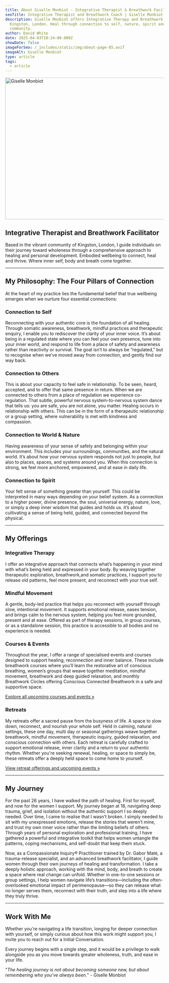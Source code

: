 ```yaml
---
title: About Giselle Monbiot - Integrative Therapist & Breathwork Facilitator
seoTitle: Integrative Therapist and Breathwork Coach | Giselle Monbiot
description: Giselle Monbiot offers Integrative Therapy and Breathwork in
  Kingston, London. Heal through connection to self, nature, spirit and
  community.
author: David White
date: 2025-04-03T10:24:00.000Z
showDate: false
imageForSeo: /_includes/static/img/about-page-85.avif
imageAlt: Giselle Monbiot
type: article
tags:
  - article
---
```

<img src="/_includes/static/img/about-page-85.avif" alt="Giselle Monbiot" title="Giselle Monbiot" class="Right" width="600px" height="450px" loading="lazy"/>

## Integrative Therapist and Breathwork Facilitator

Based in the vibrant community of Kingston, London, I guide individuals on their journey toward wholeness through a comprehensive approach to healing and personal development. Embodied wellbeing to connect, heal and thrive. Where inner self, body and breath come together.

- - -

## My Philosophy: The Four Pillars of Connection

At the heart of my practice lies the fundamental belief that true wellbeing emerges when we nurture four essential connections:

### Connection to Self

Reconnecting with your authentic core is the foundation of all healing. Through somatic awareness, breathwork, mindful practices and therapeutic enquiry, I enable you to rediscover the clarity of your inner voice. It’s about being in a regulated state where you can feel your own presence, tune into your inner world, and respond to life from a place of safety and awareness rather than reactivity or survival. The goal isn’t to always be “regulated,” but to recognise when we’ve moved away from connection, and gently find our way back.

### Connection to Others

This is about your capacity to feel safe in relationship. To be seen, heard, accepted, and to offer that same presence in return. When we are connected to others from a place of regulation we experience co-regulation. That subtle, powerful nervous system-to-nervous system dance that tells us: you are safe, you are not alone, you matter. Healing occurs in relationship with others. This can be in the form of a therapeutic relationship or a group setting, where vulnerability is met with kindness and compassion.

### Connection to World & Nature

Having awareness of your sense of safety and belonging within your environment. This includes your surroundings, communities, and the natural world. It’s about how your nervous system responds not just to people, but also to places, spaces, and systems around you. When this connection is strong, we feel more anchored, empowered, and at ease in daily life.

### Connection to Spirit

Your felt sense of something greater than yourself. This could be interpreted in many ways depending on your belief system. As a connection to a higher power, divine presence, the soul, universal energy, nature, love, or simply a deep inner wisdom that guides and holds us. it’s about cultivating a sense of being held, guided, and connected beyond the physical.

- - -

## My Offerings

### Integrative Therapy

I offer an integrative approach that connects what’s happening in your mind with what’s being held and expressed in your body. By weaving together therapeutic exploration, breathwork,and somatic practices, I support you to release old patterns, feel more present, and reconnect with your true self.

### **Mindful Movement**

A gentle, body-led practice that helps you reconnect with yourself through slow, intentional movement. It supports emotional release, eases tension, and brings calm to the nervous system, helping you feel more grounded, present and at ease. Offered as part of therapy sessions, in group courses, or as a standalone session, this practice is accessible to all bodies and no experience is needed.

### **Courses & Events**

Throughout the year, I offer a range of specialised events and courses designed to support healing, reconnection and inner balance. These include breathwork courses where you’ll learn the restorative art of conscious breathing, women’s groups that weave together meditation, mindful movement, breathwork and deep guided relaxation, and monthly Breathwork Circles offering Conscious Connected Breathwork in a safe and supportive space.

[Explore all upcoming courses and events »](/courses-and-events/)

### **Retreats**

My retreats offer a sacred pause from the busyness of life. A space to slow down, reconnect, and nourish your whole self. Held in calming, natural settings, these one day, multi day or seasonal gatherings weave together breathwork, mindful movement, therapeutic inquiry, guided relaxation, and conscious connection with others. Each retreat is carefully crafted to support emotional release, inner clarity and a return to your authentic rhythm. Whether you're seeking renewal, healing, or space to simply be, these retreats offer a deeply held space to come home to yourself.

[View retreat offerings and upcoming events »](/courses-and-events/)

- - -

## My Journey

For the past 26 years, I have walked the path of healing. First for myself, and now for the women I support. My journey began at 18, navigating deep trauma, grief, and isolation without the authentic support I so deeply needed. Over time, I came to realise that I wasn’t broken. I simply needed to sit with my unexpressed emotions, release the stories that weren’t mine, and trust my own inner voice rather than the limiting beliefs of others. Through years of personal exploration and professional training, I have gathered a powerful and integrative toolkit that helps women untangle the patterns, coping mechanisms, and self-doubt that keep them stuck.

Now, as a Compassionate Inquiry® Practitioner trained by Dr. Gabor Maté, a trauma-release specialist, and an advanced breathwork facilitator, I guide women through their own journeys of healing and transformation. I take a deeply holistic approach, working with the mind, body, and breath to create a space where real change can unfold. Whether in one-to-one sessions or group settings, I help women navigate life’s transitions—including the often-overlooked emotional impact of perimenopause—so they can release what no longer serves them, reconnect with their truth, and step into a life where they truly thrive.

- - -

## Work With Me

Whether you're navigating a life transition, longing for deeper connection with yourself, or simply curious about how this work might support you, I invite you to reach out for a Initial Conversation.

Every journey begins with a single step, and it would be a privilege to walk alongside you as you move towards greater wholeness, truth, and ease in your life.

"*The healing journey is not about becoming someone new, but about remembering who you've always been.*" - Giselle Monbiot
